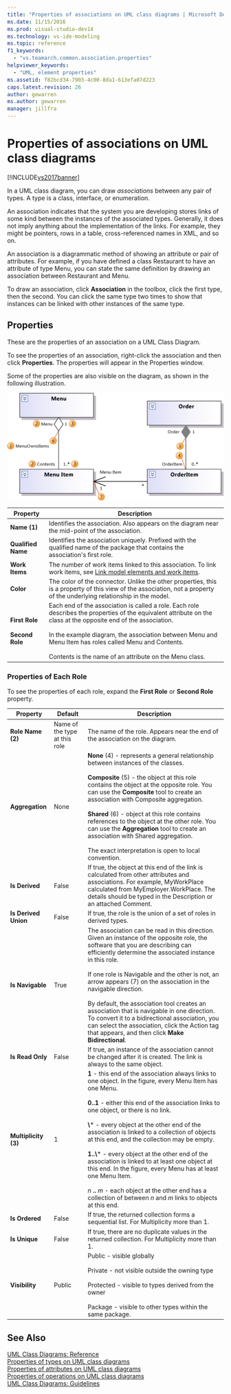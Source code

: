 ```yaml
---
title: "Properties of associations on UML class diagrams | Microsoft Docs"
ms.date: 11/15/2016
ms.prod: visual-studio-dev14
ms.technology: vs-ide-modeling
ms.topic: reference
f1_keywords: 
  - "vs.teamarch.common.association.properties"
helpviewer_keywords: 
  - "UML, element properties"
ms.assetid: f82bcd34-7903-4c00-8da1-613efa07d223
caps.latest.revision: 26
author: gewarren
ms.author: gewarren
manager: jillfra
---
```

# Properties of associations on UML class diagrams
[!INCLUDE[vs2017banner](../includes/vs2017banner.md)]

In a UML class diagram, you can draw *associations* between any pair of types. A type is a class, interface, or enumeration.  

 An association indicates that the system you are developing stores links of some kind between the instances of the associated types. Generally, it does not imply anything about the implementation of the links. For example, they might be pointers, rows in a table, cross-referenced names in XML, and so on.  

 An association is a diagrammatic method of showing an attribute or pair of attributes. For example, if you have defined a class Restaurant to have an attribute of type Menu, you can state the same definition by drawing an association between Restaurant and Menu.  

 To draw an association, click **Association** in the toolbox, click the first type, then the second. You can click the same type two times to show that instances can be linked with other instances of the same type.  

## Properties  
 These are the properties of an association on a UML Class Diagram.  

 To see the properties of an association, right-click the association and then click **Properties**. The properties will appear in the Properties window.  

 Some of the properties are also visible on the diagram, as shown in the following illustration.  

 ![Properties on assocations](../modeling/media/uml-classprop.png "UML_ClassProp")  

|**Property**|Description|  
|------------------|-----------------|  
|**Name (1)**|Identifies the association. Also appears on the diagram near the mid-point of the association.|  
|**Qualified Name**|Identifies the association uniquely. Prefixed with the qualified name of the package that contains the association's first role.|  
|**Work Items**|The number of work items linked to this association. To link work items, see [Link model elements and work items](../modeling/link-model-elements-and-work-items.md).|  
|**Color**|The color of the connector. Unlike the other properties, this is a property of this view of the association, not a property of the underlying relationship in the model.|  
|**First Role**<br /><br /> **Second Role**|Each end of the association is called a role. Each role describes the properties of the equivalent attribute on the class at the opposite end of the association.<br /><br /> In the example diagram, the association between Menu and Menu Item has roles called Menu and Contents.<br /><br /> Contents is the name of an attribute on the Menu class.|  

### Properties of Each Role  
 To see the properties of each role, expand the **First Role** or **Second Role** property.  


|     **Property**     |          **Default**          |                                                                                                                                                                                                                                                                                                                                        Description                                                                                                                                                                                                                                                                                                                                         |
|----------------------|-------------------------------|--------------------------------------------------------------------------------------------------------------------------------------------------------------------------------------------------------------------------------------------------------------------------------------------------------------------------------------------------------------------------------------------------------------------------------------------------------------------------------------------------------------------------------------------------------------------------------------------------------------------------------------------------------------------------------------------|
|  **Role Name (2)**   | Name of the type at this role |                                                                                                                                                                                                                                                                                                       The name of the role. Appears near the end of the association on the diagram.                                                                                                                                                                                                                                                                                                        |
|   **Aggregation**    |             None              |                                                                        **None** (4) - represents a general relationship between instances of the classes.<br /><br /> **Composite** (5) - the object at this role contains the object at the opposite role. You can use the **Composite** tool to create an association with Composite aggregation.<br /><br /> **Shared** (6) - object at this role contains references to the object at the other role. You can use the **Aggregation** tool to create an association with Shared aggregation.<br /><br /> The exact interpretation is open to local convention.                                                                         |
|    **Is Derived**    |             False             |                                                                                                                                                                                                                          If true, the object at this end of the link is calculated from other attributes and associations. For example, MyWorkPlace calculated from MyEmployer.WorkPlace. The details should be typed in the Description or an attached Comment.                                                                                                                                                                                                                           |
| **Is Derived Union** |             False             |                                                                                                                                                                                                                                                                                                             If true, the role is the union of a set of roles in derived types.                                                                                                                                                                                                                                                                                                             |
|   **Is Navigable**   |             True              |                                                 The association can be read in this direction. Given an instance of the opposite role, the software that you are describing can efficiently determine the associated instance in this role.<br /><br /> If one role is Navigable and the other is not, an arrow appears (7) on the association in the navigable direction.<br /><br /> By default, the association tool creates an association that is navigable in one direction. To convert it to a bidirectional association, you can select the association, click the Action tag that appears, and then click **Make Bidirectional**.                                                 |
|   **Is Read Only**   |             False             |                                                                                                                                                                                                                                                                                   If true, an instance of the association cannot be changed after it is created. The link is always to the same object.                                                                                                                                                                                                                                                                                    |
| **Multiplicity (3)** |               1               | **1** - this end of the association always links to one object. In the figure, every Menu Item has one Menu.<br /><br /> **0..1** - either this end of the association links to one object, or there is no link.<br /><br /> **\\**\* - every object at the other end of the association is linked to a collection of objects at this end, and the collection may be empty.<br /><br /> **1..\\**\* - every object at the other end of the association is linked to at least one object at this end. In the figure, every Menu has at least one Menu Item.<br /><br /> *n* **..** *m* - each object at the other end has a collection of between *n* and *m* links to objects at this end. |
|    **Is Ordered**    |             False             |                                                                                                                                                                                                                                                                                                  If true, the returned collection forms a sequential list. For Multiplicity more than 1.                                                                                                                                                                                                                                                                                                   |
|    **Is Unique**     |             False             |                                                                                                                                                                                                                                                                                              If true, there are no duplicate values in the returned collection. For Multiplicity more than 1.                                                                                                                                                                                                                                                                                              |
|    **Visibility**    |            Public             |                                                                                                                                                                                                                                 Public - visible globally<br /><br /> Private - not visible outside the owning type<br /><br /> Protected - visible to types derived from the owner<br /><br /> Package - visible to other types within the same package.                                                                                                                                                                                                                                  |

## See Also  
 [UML Class Diagrams: Reference](../modeling/uml-class-diagrams-reference.md)   
 [Properties of types on UML class diagrams](../modeling/properties-of-types-on-uml-class-diagrams.md)   
 [Properties of attributes on UML class diagrams](../modeling/properties-of-attributes-on-uml-class-diagrams.md)   
 [Properties of operations on UML class diagrams](../modeling/properties-of-operations-on-uml-class-diagrams.md)   
 [UML Class Diagrams: Guidelines](../modeling/uml-class-diagrams-guidelines.md)
